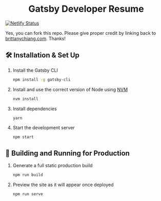 <h1 align="center">
  Gatsby Developer Resume
</h1>

[![Netlify Status](https://api.netlify.com/api/v1/badges/ef5487c4-8c7f-48f6-a5b8-64026f1e18cb/deploy-status)](https://app.netlify.com/sites/waleedjaved-portfolio/deploys)

Yes, you can fork this repo. Please give proper credit by linking back to [brittanychiang.com](https://brittanychiang.com). Thanks!

## 🛠 Installation & Set Up

1. Install the Gatsby CLI

   ```sh
   npm install -g gatsby-cli
   ```

2. Install and use the correct version of Node using [NVM](https://github.com/nvm-sh/nvm)

   ```sh
   nvm install
   ```

3. Install dependencies

   ```sh
   yarn
   ```

4. Start the development server

   ```sh
   npm start
   ```

## 🚀 Building and Running for Production

1. Generate a full static production build

   ```sh
   npm run build
   ```

1. Preview the site as it will appear once deployed

   ```sh
   npm run serve
   ```
